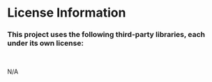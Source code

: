 # License Information

### This project uses the following third-party libraries, each under its own license:

<br>
  
N/A